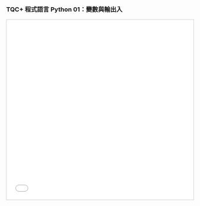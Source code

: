 ### TQC+ 程式語言 Python 01：變數與輸出入 ###

<iframe src="//www.slideshare.net/slideshow/embed_code/key/HYYUIiaCEcbuIF" width="595" height="485" frameborder="0" marginwidth="0" marginheight="0" scrolling="no" style="border:1px solid #CCC; border-width:1px; margin-bottom:5px; max-width: 100%;" allowfullscreen> </iframe>